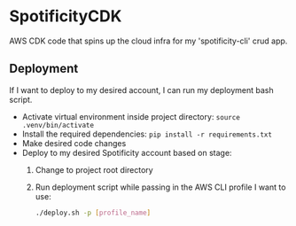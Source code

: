 # SpotificityCDK

AWS CDK code that spins up the cloud infra for my 'spotificity-cli' crud app.

## **Deployment**

If I want to deploy to my desired account, I can run my deployment bash script. 

- Activate virtual environment inside project directory: `source .venv/bin/activate`
- Install the required dependencies: `pip install -r requirements.txt`
- Make desired code changes
- Deploy to my desired Spotificity account based on stage:
   1. Change to project root directory
   2. Run deployment script while passing in the AWS CLI profile I want to use:

      ```bash
      ./deploy.sh -p [profile_name]
      ```
